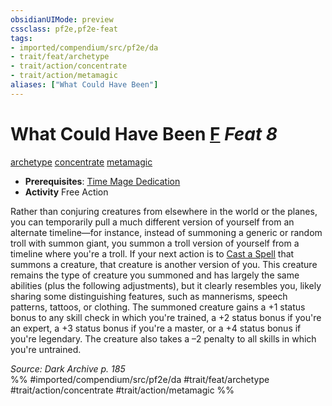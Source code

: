 ```yaml
---
obsidianUIMode: preview
cssclass: pf2e,pf2e-feat
tags:
- imported/compendium/src/pf2e/da
- trait/feat/archetype
- trait/action/concentrate
- trait/action/metamagic
aliases: ["What Could Have Been"]
---
```

# What Could Have Been  [F](chapter-9-playing-the-game.md#Actions "Free Action") *Feat 8*  
[archetype](archetype.md)  [concentrate](concentrate.md)  [metamagic](metamagic.md)  

- **Prerequisites**: [Time Mage Dedication](time-mage-dedication-da.md)
- **Activity** Free Action

Rather than conjuring creatures from elsewhere in the world or the planes, you can temporarily pull a much different version of yourself from an alternate timeline—for instance, instead of summoning a generic or random troll with summon giant, you summon a troll version of yourself from a timeline where you're a troll. If your next action is to [Cast a Spell](cast-a-spell.md) that summons a creature, that creature is another version of you. This creature remains the type of creature you summoned and has largely the same abilities (plus the following adjustments), but it clearly resembles you, likely sharing some distinguishing features, such as mannerisms, speech patterns, tattoos, or clothing. The summoned creature gains a +1 status bonus to any skill check in which you're trained, a +2 status bonus if you're an expert, a +3 status bonus if you're a master, or a +4 status bonus if you're legendary. The creature also takes a –2 penalty to all skills in which you're untrained.

*Source: Dark Archive p. 185*  
%% #imported/compendium/src/pf2e/da #trait/feat/archetype #trait/action/concentrate #trait/action/metamagic %%